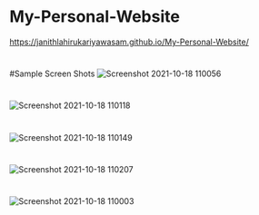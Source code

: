 # My-Personal-Website
https://janithlahirukariyawasam.github.io/My-Personal-Website/
#
#Sample Screen Shots
![Screenshot 2021-10-18 110056](https://user-images.githubusercontent.com/88109775/137674573-81d41e45-cd7b-41d3-a773-2182af6e3aea.png)
#
![Screenshot 2021-10-18 110118](https://user-images.githubusercontent.com/88109775/137674592-b003e014-6676-4221-a129-c7780dba9e9b.png)
#
![Screenshot 2021-10-18 110149](https://user-images.githubusercontent.com/88109775/137674597-3d949e66-7b68-4dbf-a632-d2dac7ee0e17.png)
#
![Screenshot 2021-10-18 110207](https://user-images.githubusercontent.com/88109775/137674611-8abe04c2-ef43-4531-91a7-d81bade46656.png)
#
![Screenshot 2021-10-18 110003](https://user-images.githubusercontent.com/88109775/137674617-f7198bac-ada6-43e4-9fb7-c74c168d88d7.png)
